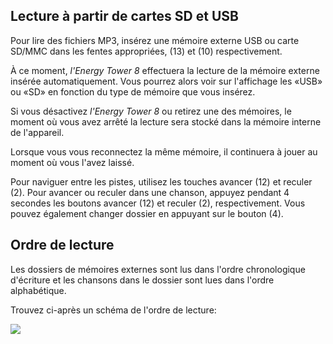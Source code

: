 ## Lecture à partir de cartes SD et USB 

Pour lire des fichiers MP3, insérez une mémoire externe USB ou carte SD/MMC dans les fentes appropriées, (13) et (10) respectivement. 

À ce moment, *l'Energy Tower 8* effectuera la lecture de la mémoire externe insérée automatiquement. 
Vous pourrez alors voir sur l'affichage les «USB» ou «SD» en fonction du type de mémoire que vous insérez. 

Si vous désactivez *l'Energy Tower 8* ou retirez une des mémoires, le moment où vous avez arrêté la lecture sera stocké dans la mémoire interne de l'appareil. 

Lorsque vous vous reconnectez la même mémoire, il continuera à jouer au moment où vous l'avez laissé. 

Pour naviguer entre les pistes, utilisez les touches avancer (12) et reculer (2). Pour avancer ou reculer dans une chanson, appuyez pendant 4 secondes les boutons avancer (12) et reculer (2), respectivement. Vous pouvez également changer dossier en appuyant sur le bouton (4). 

## Ordre de lecture 

Les dossiers de mémoires externes sont lus dans l'ordre chronologique d'écriture et les chansons dans le dossier sont lues dans l'ordre alphabétique. 


Trouvez ci-après un schéma de l'ordre de lecture: 

![](http://static.energysistem.com/images/manuals/42260/5492cea8f11f3.jpg)
